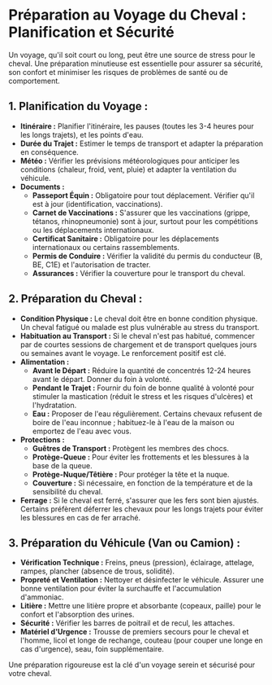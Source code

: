 # Préparation au Voyage du Cheval : Planification et Sécurité

Un voyage, qu'il soit court ou long, peut être une source de stress pour le cheval. Une préparation minutieuse est essentielle pour assurer sa sécurité, son confort et minimiser les risques de problèmes de santé ou de comportement.

## 1. Planification du Voyage :

*   **Itinéraire :** Planifier l'itinéraire, les pauses (toutes les 3-4 heures pour les longs trajets), et les points d'eau.
*   **Durée du Trajet :** Estimer le temps de transport et adapter la préparation en conséquence.
*   **Météo :** Vérifier les prévisions météorologiques pour anticiper les conditions (chaleur, froid, vent, pluie) et adapter la ventilation du véhicule.
*   **Documents :**
    *   **Passeport Équin :** Obligatoire pour tout déplacement. Vérifier qu'il est à jour (identification, vaccinations).
    *   **Carnet de Vaccinations :** S'assurer que les vaccinations (grippe, tétanos, rhinopneumonie) sont à jour, surtout pour les compétitions ou les déplacements internationaux.
    *   **Certificat Sanitaire :** Obligatoire pour les déplacements internationaux ou certains rassemblements.
    *   **Permis de Conduire :** Vérifier la validité du permis du conducteur (B, BE, C1E) et l'autorisation de tracter.
    *   **Assurances :** Vérifier la couverture pour le transport du cheval.

## 2. Préparation du Cheval :

*   **Condition Physique :** Le cheval doit être en bonne condition physique. Un cheval fatigué ou malade est plus vulnérable au stress du transport.
*   **Habituation au Transport :** Si le cheval n'est pas habitué, commencer par de courtes sessions de chargement et de transport quelques jours ou semaines avant le voyage. Le renforcement positif est clé.
*   **Alimentation :**
    *   **Avant le Départ :** Réduire la quantité de concentrés 12-24 heures avant le départ. Donner du foin à volonté.
    *   **Pendant le Trajet :** Fournir du foin de bonne qualité à volonté pour stimuler la mastication (réduit le stress et les risques d'ulcères) et l'hydratation.
    *   **Eau :** Proposer de l'eau régulièrement. Certains chevaux refusent de boire de l'eau inconnue ; habituez-le à l'eau de la maison ou emportez de l'eau avec vous.
*   **Protections :**
    *   **Guêtres de Transport :** Protègent les membres des chocs.
    *   **Protège-Queue :** Pour éviter les frottements et les blessures à la base de la queue.
    *   **Protège-Nuque/Têtière :** Pour protéger la tête et la nuque.
    *   **Couverture :** Si nécessaire, en fonction de la température et de la sensibilité du cheval.
*   **Ferrage :** Si le cheval est ferré, s'assurer que les fers sont bien ajustés. Certains préfèrent déferrer les chevaux pour les longs trajets pour éviter les blessures en cas de fer arraché.

## 3. Préparation du Véhicule (Van ou Camion) :

*   **Vérification Technique :** Freins, pneus (pression), éclairage, attelage, rampes, plancher (absence de trous, solidité).
*   **Propreté et Ventilation :** Nettoyer et désinfecter le véhicule. Assurer une bonne ventilation pour éviter la surchauffe et l'accumulation d'ammoniac.
*   **Litière :** Mettre une litière propre et absorbante (copeaux, paille) pour le confort et l'absorption des urines.
*   **Sécurité :** Vérifier les barres de poitrail et de recul, les attaches.
*   **Matériel d'Urgence :** Trousse de premiers secours pour le cheval et l'homme, licol et longe de rechange, couteau (pour couper une longe en cas d'urgence), seau, foin supplémentaire.

Une préparation rigoureuse est la clé d'un voyage serein et sécurisé pour votre cheval.
